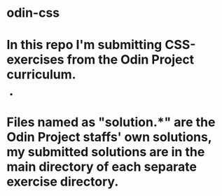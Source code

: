 # odin-css

# In this repo I'm submitting CSS-exercises from the Odin Project curriculum.
*
# Files named as "solution.*" are the Odin Project staffs' own solutions, my submitted solutions are in the main directory of each separate exercise directory.